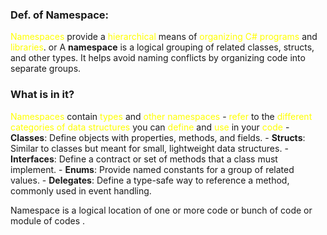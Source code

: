 
###  Def. of Namespace:
<span style="color:rgb(255, 255, 0)">Namespaces</span> provide a <span style="color:rgb(255, 255, 0)">hierarchical</span> means of <span style="color:rgb(255, 255, 0)">organizing</span> <span style="color:rgb(255, 255, 0)">C# programs</span> and <span style="color:rgb(255, 255, 0)">libraries</span>.
						or
A **namespace** is a logical grouping of related classes, structs, and other types. 
It helps avoid naming conflicts by organizing code into separate groups.

### What is in it? 
<span style="color:rgb(255, 255, 0)">Namespaces</span> contain <span style="color:rgb(255, 255, 0)">types</span> and <span style="color:rgb(255, 255, 0)">other</span> <span style="color:rgb(255, 255, 0)">namespaces</span> 
						- <span style="color:rgb(255, 255, 0)">refer</span> to the <span style="color:rgb(255, 255, 0)">different categories of data structures</span> you can <span style="color:rgb(255, 255, 0)">define</span> and <span style="color:rgb(255, 255, 0)">use</span> in your <span style="color:rgb(255, 255, 0)">code</span> 
							- **Classes**: Define objects with properties, methods, and fields.
							- **Structs**: Similar to classes but meant for small, lightweight data structures.
							- **Interfaces**: Define a contract or set of methods that a class must implement.
							- **Enums**: Provide named constants for a group of related values.
							- **Delegates**: Define a type-safe way to reference a method, commonly used in event handling.

Namespace is a logical location  of one or more code or bunch of code or module of codes . 